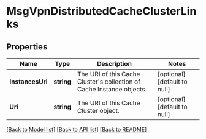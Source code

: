 # MsgVpnDistributedCacheClusterLinks

## Properties
Name | Type | Description | Notes
------------ | ------------- | ------------- | -------------
**InstancesUri** | **string** | The URI of this Cache Cluster&#x27;s collection of Cache Instance objects. | [optional] [default to null]
**Uri** | **string** | The URI of this Cache Cluster object. | [optional] [default to null]

[[Back to Model list]](../README.md#documentation-for-models) [[Back to API list]](../README.md#documentation-for-api-endpoints) [[Back to README]](../README.md)

